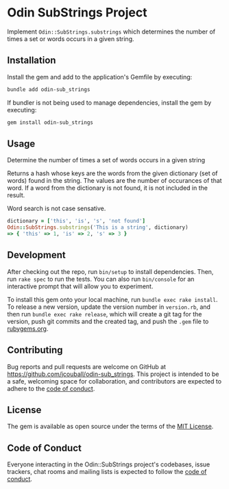 # Odin SubStrings Project

Implement `Odin::SubStrings.substrings` which determines the number of times a set or
words occurs in a given string.

## Installation

Install the gem and add to the application's Gemfile by executing:

```bash
bundle add odin-sub_strings
```

If bundler is not being used to manage dependencies, install the gem by executing:

```bash
gem install odin-sub_strings
```

## Usage

Determine the number of times a set of words occurs in a given string

Returns a hash whose keys are the words from the given dictionary (set of words)
found in the string. The values are the number of occurances of that word. If a word
from the dictionary is not found, it is not included in the result.

Word search is not case sensative.

```ruby
dictionary = ['this', 'is', 's', 'not found']
Odin::SubStrings.substrings('This is a string', dictionary)
=> { 'this' => 1, 'is' => 2, 's' => 3 }
```

## Development

After checking out the repo, run `bin/setup` to install dependencies. Then, run `rake
spec` to run the tests. You can also run `bin/console` for an interactive prompt that
will allow you to experiment.

To install this gem onto your local machine, run `bundle exec rake install`. To
release a new version, update the version number in `version.rb`, and then run
`bundle exec rake release`, which will create a git tag for the version, push git
commits and the created tag, and push the `.gem` file to
[rubygems.org](https://rubygems.org).

## Contributing

Bug reports and pull requests are welcome on GitHub at
https://github.com/jcouball/odin-sub_strings. This project is intended to be a safe,
welcoming space for collaboration, and contributors are expected to adhere to the
[code of
conduct](https://github.com/jcouball/odin-sub_strings/blob/main/CODE_OF_CONDUCT.md).

## License

The gem is available as open source under the terms of the [MIT
License](https://opensource.org/licenses/MIT).

## Code of Conduct

Everyone interacting in the Odin::SubStrings project's codebases, issue trackers,
chat rooms and mailing lists is expected to follow the [code of
conduct](https://github.com/jcouball/odin-sub_strings/blob/main/CODE_OF_CONDUCT.md).
